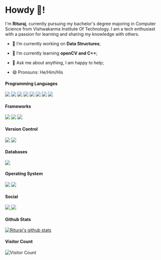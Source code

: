 # Howdy 👋!

I'm **Rituraj**, currently pursuing my bachelor's degree majoring in Computer Science from Vishwakarma Institute Of Technology. I am a tech enthusiast with a passion for learning and sharing my knowledge with others.

- 🔭 I’m currently working on **Data Structures**;

- 🌱 I’m currently learning **openCV and C++**;

- 💬 Ask me about anything, I am happy to help;

- 😄 Pronouns: He/Him/His

#### Programming Languages

<img  src="https://img.shields.io/badge/node.js%20-%2343853D.svg?&style=for-the-badge&logo=node.js&logoColor=white"/> <img  src="https://img.shields.io/badge/javascript%20-%23323330.svg?&style=for-the-badge&logo=javascript&logoColor=%23F7DF1E"/> <img  src="https://img.shields.io/badge/html5%20-%23E34F26.svg?&style=for-the-badge&logo=html5&logoColor=white"/> <img  src="https://img.shields.io/badge/css3%20-%231572B6.svg?&style=for-the-badge&logo=css3&logoColor=white"/> <img  src="https://img.shields.io/badge/python%20-%2314354C.svg?&style=for-the-badge&logo=python&logoColor=white"/> <img  src="https://img.shields.io/badge/c%20-%2300599C.svg?&style=for-the-badge&logo=c&logoColor=white"/> <img  src="https://img.shields.io/badge/c++%20-%2300599C.svg?&style=for-the-badge&logo=c%2B%2B&ogoColor=white"/> <img  src="https://img.shields.io/badge/markdown-%23000000.svg?&style=for-the-badge&logo=markdown&logoColor=white"/>

#### Frameworks

<img  src="https://img.shields.io/badge/express.js%20-%23404d59.svg?&style=for-the-badge&logo=expressjs&logoColor=white"/> <img  src="https://img.shields.io/badge/bootstrap%20-%23563D7C.svg?&style=for-the-badge&logo=bootstrap&logoColor=white"/> <img  src="https://img.shields.io/badge/django%20-%23092E20.svg?&style=for-the-badge&logo=django&logoColor=white"/>

#### Version Control

<img  src="https://img.shields.io/badge/git%20-%23F05033.svg?&style=for-the-badge&logo=git&logoColor=white"/> <img  src="https://img.shields.io/badge/github%20-%23121011.svg?&style=for-the-badge&logo=github&logoColor=white"/>

#### Databases

<img  src="https://img.shields.io/badge/postgres-%23316192.svg?&style=for-the-badge&logo=postgresql&logoColor=white"/>

#### Operating System

<img  src="https://img.shields.io/badge/ubuntu%20-%23E95420.svg?&style=for-the-badge&logo=ubuntu&logoColor=white"/> <img  src="https://img.shields.io/badge/windows%20-%23737373.svg?&style=for-the-badge&logo=windows&logoColor=white"/>

#### Social

<a  href="https://twitter.com/rituraj173">

<img  src="https://img.shields.io/badge/Twitter%20-%231DA1F2.svg?&style=for-the-badge&logo=Twitter&logoColor=white"/>

</a>

<a  href="https://www.linkedin.com/in/rituraj-jha-9248821b2/">

<img  src="https://img.shields.io/badge/linkedin%20-%230077B5.svg?&style=for-the-badge&logo=linkedin&logoColor=white"/>

</a>

#### Github Stats

[![Rituraj's github stats](https://github-readme-stats.vercel.app/api?username=blackbeard173&count_private=true&show_icons=true&theme=radical)](https://github.com/blackbeard173/github-readme-stats)

#### Visitor Count

![Visitor Count](https://profile-counter.glitch.me/blackbeard173/count.svg)
